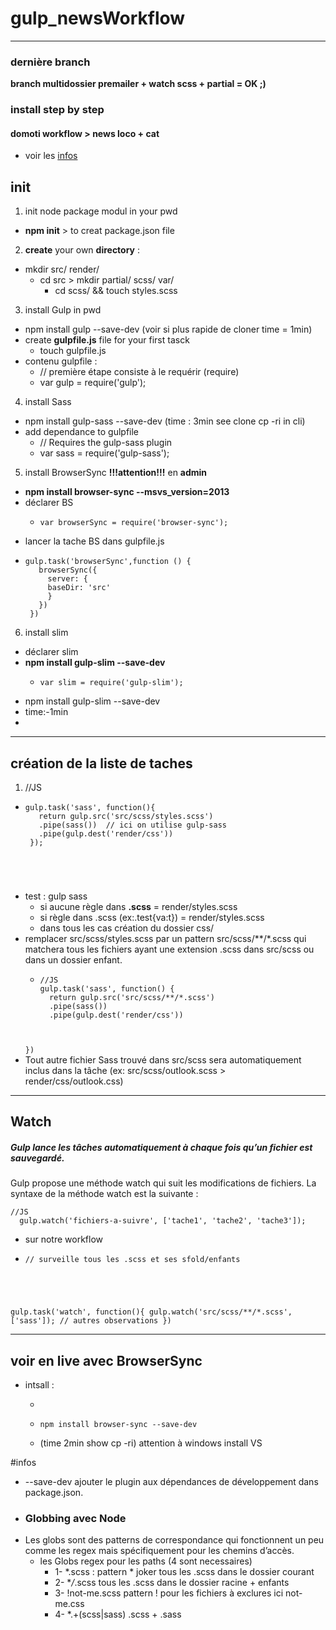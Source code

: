 # gulp_newsWorkflow
________

### dernière branch
 **branch multidossier premailer + watch scss + partial = OK ;)**
### install step by step
#### domoti workflow > news loco + cat

-  voir les [infos](#infos)

## init

1. init node package modul in your pwd
  - **npm init** > to creat package.json file
2. **create** your own **directory** :
  - mkdir src/ render/
    + cd src > mkdir partial/ scss/ var/
      * cd scss/ && touch styles.scss
3. install Gulp in pwd
  - npm install gulp --save-dev (voir si plus rapide de cloner time = 1min)
  - create **gulpfile.js** file for your first tasck
    + touch gulpfile.js
  - contenu gulpfile :
    + // première étape consiste à le requérir (require)
    + var gulp = require('gulp');
4. install Sass
  - npm install gulp-sass --save-dev (time : 3min see clone cp -ri in cli)
  - add dependance to gulpfile
    + // Requires the gulp-sass plugin
    + var sass = require('gulp-sass');
5. install BrowserSync ****!!!attention!!!**** en ****admin****
 - **npm install browser-sync --msvs_version=2013**
 - déclarer BS
   + <pre><code>var browserSync = require('browser-sync');</code></pre>
 - lancer la tache BS dans gulpfile.js
 - <pre><code>gulp.task('browserSync',function () {
      browserSync({
        server: {
        baseDir: 'src'
        }
      })
    })</code></pre>
6. install slim
 - déclarer slim
 - **npm install gulp-slim --save-dev**
   + <pre><code>var slim = require('gulp-slim');</code></pre>
  - npm install gulp-slim --save-dev
  - time:-1min
  - 
____
## création de la liste de taches

1. //JS
  
 - <pre><code>gulp.task('sass', function(){  
      return gulp.src('src/scss/styles.scss')  
      .pipe(sass())  // ici on utilise gulp-sass  
      .pipe(gulp.dest('render/css'))
    });  
  </code></pre>
  - test : gulp sass
    + si aucune règle dans **.scss** = render/styles.scss
    + si règle dans .scss (ex:.test{va:t}) = render/styles.scss
    + dans tous les cas création du dossier css/
  - remplacer src/scss/styles.scss par un pattern src/scss/**/*.scss qui matchera tous les fichiers ayant une extension .scss dans src/scss ou dans un dossier enfant.
    + <pre><code>//JS
      gulp.task('sass', function() {
        return gulp.src('src/scss/**/*.scss')
        .pipe(sass())
        .pipe(gulp.dest('render/css'))
    })</code></pre> 
  - Tout autre fichier Sass trouvé dans src/scss sera automatiquement inclus dans la tâche (ex: src/scss/outlook.scss > render/css/outlook.css)
_______
## Watch
##### Gulp lance les tâches automatiquement à chaque fois qu’un fichier est sauvegardé.

Gulp propose une méthode watch qui suit les modifications de fichiers. La syntaxe de la méthode watch est la suivante :
<pre><code>//JS
  gulp.watch('fichiers-a-suivre', ['tache1', 'tache2', 'tache3']);</code></pre>
- sur notre workflow
- <pre><code>// surveille tous les .scss et ses sfold/enfants
gulp.task('watch', function(){
  gulp.watch('src/scss/**/*.scss', ['sass']); 
  // autres observations
})</code></pre>

______
##  voir en live avec BrowserSync
- intsall :
  + ~~~~<pre><code>npm install browser-sync --save-dev</code></pre>~~~~
  + <pre><code>npm install browser-sync --save-dev</code></pre>
  + (time 2min show cp -ri) attention à windows install VS

#infos

- --save-dev ajouter le plugin aux dépendances de développement dans package.json.  
- ### Globbing avec Node
- Les globs sont des patterns de correspondance qui fonctionnent un peu comme les regex mais spécifiquement pour les chemins d’accès.
  + les Globs regex pour les paths (4 sont necessaires)
    + 1- \*.scss : pattern * joker tous les .scss dans le dossier courant
    + 2- \**/*.scss tous les .scss dans le dossier racine + enfants
    + 3- !not-me.scss pattern ! pour les fichiers à exclures ici not-me.css
    + 4- \*.+(scss|sass) .scss + .sass

